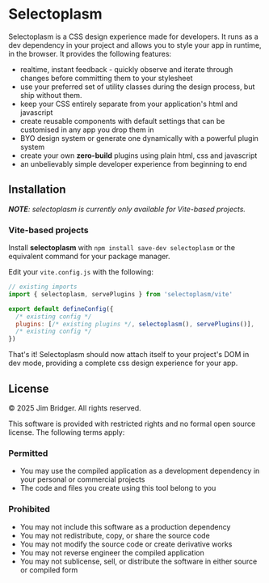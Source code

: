 # Selectoplasm

Selectoplasm is a CSS design experience made for developers. It runs as a dev dependency in your project and allows you to style your app in runtime, in the browser. It provides the following features:

- realtime, instant feedback - quickly observe and iterate through changes before committing them to your stylesheet
- use your preferred set of utility classes during the design process, but ship without them.
- keep your CSS entirely separate from your application's html and javascript
- create reusable components with default settings that can be customised in any app you drop them in
- BYO design system or generate one dynamically with a powerful plugin system
- create your own **zero-build** plugins using plain html, css and javascript
- an unbelievably simple developer experience from beginning to end

## Installation

***NOTE**: selectoplasm is currently only available for Vite-based projects.*

### Vite-based projects

Install **selectoplasm** with `npm install save-dev selectoplasm` or the equivalent command for your package manager.

Edit your `vite.config.js` with the following:

```js
// existing imports
import { selectoplasm, servePlugins } from 'selectoplasm/vite'

export default defineConfig({
  /* existing config */
  plugins: [/* existing plugins */, selectoplasm(), servePlugins()],
  /* existing config */
})
```

That's it! Selectoplasm should now attach itself to your project's DOM in dev mode, providing a complete css design experience for your app.

## License

© 2025 Jim Bridger. All rights reserved.

This software is provided with restricted rights and no formal open source license. The following terms apply:

### Permitted
- You may use the compiled application as a development dependency in your personal or commercial projects
- The code and files you create using this tool belong to you

### Prohibited
- You may not include this software as a production dependency
- You may not redistribute, copy, or share the source code
- You may not modify the source code or create derivative works
- You may not reverse engineer the compiled application
- You may not sublicense, sell, or distribute the software in either source or compiled form
